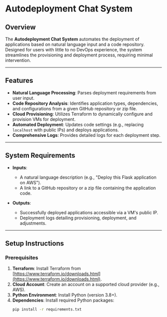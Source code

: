 # Autodeployment Chat System

## Overview
The **Autodeployment Chat System** automates the deployment of applications based on natural language input and a code repository. Designed for users with little to no DevOps experience, the system streamlines the provisioning and deployment process, requiring minimal intervention.

---

## Features
- **Natural Language Processing**: Parses deployment requirements from user input.
- **Code Repository Analysis**: Identifies application types, dependencies, and configurations from a given GitHub repository or zip file.
- **Cloud Provisioning**: Utilizes Terraform to dynamically configure and provision VMs for deployment.
- **Automated Deployment**: Updates code settings (e.g., replacing `localhost` with public IPs) and deploys applications.
- **Comprehensive Logs**: Provides detailed logs for each deployment step.

---

## System Requirements
- **Inputs**:
  - A natural language description (e.g., "Deploy this Flask application on AWS").
  - A link to a GitHub repository or a zip file containing the application code.

- **Outputs**:
  - Successfully deployed applications accessible via a VM's public IP.
  - Deployment logs detailing provisioning, deployment, and adjustments.

---

## Setup Instructions
### Prerequisites
1. **Terraform**: Install Terraform from [https://www.terraform.io/downloads.html](https://www.terraform.io/downloads.html).
2. **Cloud Account**: Create an account on a supported cloud provider (e.g., AWS).
3. **Python Environment**: Install Python (version 3.8+).
4. **Dependencies**: Install required Python packages:
   ```bash
   pip install -r requirements.txt

